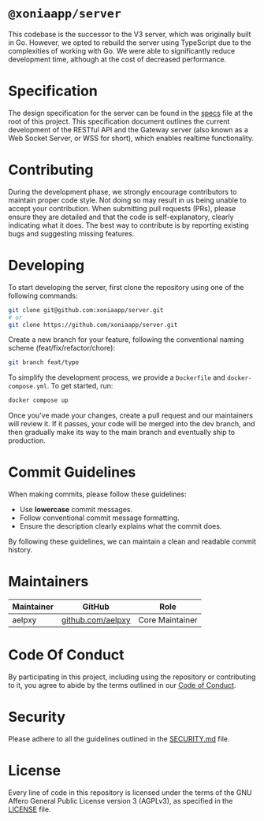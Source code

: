 # `@xoniaapp/server`

This codebase is the successor to the V3 server, which was originally built in Go. However, we opted to rebuild the server using TypeScript due to the complexities of working with Go. We were able to significantly reduce development time, although at the cost of decreased performance.

# Specification

The design specification for the server can be found in the [specs](/specs/README.md) file at the root of this project. This specification document outlines the current development of the RESTful API and the Gateway server (also known as a Web Socket Server, or WSS for short), which enables realtime functionality.

# Contributing
During the development phase, we strongly encourage contributors to maintain proper code style. Not doing so may result in us being unable to accept your contribution. When submitting pull requests (PRs), please ensure they are detailed and that the code is self-explanatory, clearly indicating what it does. The best way to contribute is by reporting existing bugs and suggesting missing features.

# Developing

To start developing the server, first clone the repository using one of the following commands:
```sh
git clone git@github.com:xoniaapp/server.git
# or
git clone https://github.com/xoniaapp/server.git
```

Create a new branch for your feature, following the conventional naming scheme (feat/fix/refactor/chore):
```sh
git branch feat/type

```

To simplify the development process, we provide a `Dockerfile` and `docker-compose.yml`. To get started, run:

```sh
docker compose up
```

Once you've made your changes, create a pull request and our maintainers will review it. If it passes, your code will be merged into the dev branch, and then gradually make its way to the main branch and eventually ship to production.

# Commit Guidelines

When making commits, please follow these guidelines:

* Use **lowercase** commit messages.
* Follow conventional commit message formatting.
* Ensure the description clearly explains what the commit does.

By following these guidelines, we can maintain a clean and readable commit history.

# Maintainers

| Maintainer | GitHub | Role |
| --- | --- | --- |
| aelpxy | [github.com/aelpxy](https://github.com/aelpxy) | Core Maintainer |

# Code Of Conduct
By participating in this project, including using the repository or contributing to it, you agree to abide by the terms outlined in our [Code of Conduct](./CODE_OF_CONDUCT.md).

# Security
Please adhere to all the guidelines outlined in the [SECURITY.md](./SECURITY.md) file.

# License

Every line of code in this repository is licensed under the terms of the GNU Affero General Public License version 3 (AGPLv3), as specified in the [LICENSE](./LICENSE) file.